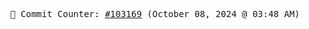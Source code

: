 <p align="center">
    <samp>
        📮 Commit Counter: <a href="https://github.com/Javascript-void0/Javascript-void0/commits/main">#103169</a> (October 08, 2024 @ 03:48 AM)
    </samp>
</p>